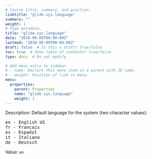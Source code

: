 ```yaml
---
# Course title, summary, and position.
linktitle: "glide.sys.language"
summary: ""
weight: 1
# Page metadata.
title: "glide.sys.language"
date: "2018-09-09T00:00:00Z"
lastmod: "2018-09-09T00:00:00Z"
draft: false  # Is this a draft? true/false
toc: true  # Show table of contents? true/false
type: docs  # Do not modify.

# Add menu entry to sidebar.
# - name: Declare this menu item as a parent with ID name.
# - weight: Position of link in menu.
menu:
  properties:
    parent: Properties
    name: "glide.sys.language"
    weight: 1
---
```


Description: Default language for the system (two character values):
<pre>
en - English US
fr - Francais
es - Español
it - Italiano
de - Deutsch
</pre>


Value: `en`